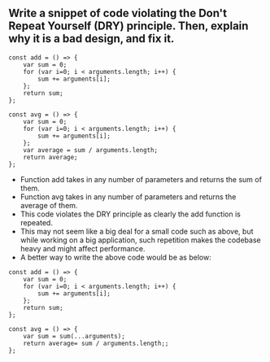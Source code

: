 
## Write a snippet of code violating the Don't Repeat Yourself (DRY) principle. Then, explain why it is a bad design, and fix it.
```
const add = () => {
    var sum = 0;
    for (var i=0; i < arguments.length; i++) {
        sum += arguments[i];
    };
    return sum;
};

const avg = () => {
	var sum = 0;
    for (var i=0; i < arguments.length; i++) {
        sum += arguments[i];
    };
    var average = sum / arguments.length;
    return average;
};

```
 - Function add takes in any number of parameters and returns the sum of them.
 - Function avg takes in any number of parameters and returns the average of them.
 - This code violates the DRY principle as clearly the add function is repeated.
 - This may not seem like a big deal for a small code such as above, but while working on a big application, such repetition makes the codebase heavy and might affect performance.
 - A better way to write the above code would be as below:
```
const add = () => {
    var sum = 0;
    for (var i=0; i < arguments.length; i++) {
        sum += arguments[i];
    };
    return sum;
};

const avg = () => {
	var sum = sum(...arguments);
    return average= sum / arguments.length;;
};

```
